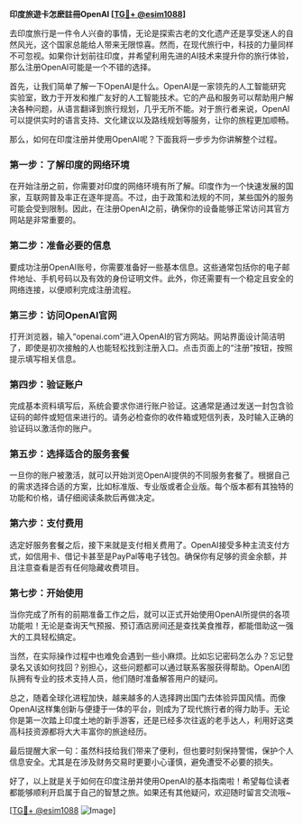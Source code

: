 **印度旅遊卡怎麽註冊OpenAI [[TG💪+ @esim1088](https://t.me/s/esim1088)]**

去印度旅行是一件令人兴奋的事情，无论是探索古老的文化遗产还是享受迷人的自然风光，这个国家总能给人带来无限惊喜。然而，在现代旅行中，科技的力量同样不可忽视。如果你计划前往印度，并希望利用先进的AI技术来提升你的旅行体验，那么注册OpenAI可能是一个不错的选择。

首先，让我们简单了解一下OpenAI是什么。OpenAI是一家领先的人工智能研究实验室，致力于开发和推广友好的人工智能技术。它的产品和服务可以帮助用户解决各种问题，从语言翻译到旅行规划，几乎无所不能。对于旅行者来说，OpenAI可以提供实时的语言支持、文化建议以及路线规划等服务，让你的旅程更加顺畅。

那么，如何在印度注册并使用OpenAI呢？下面我将一步步为你讲解整个过程。

### 第一步：了解印度的网络环境

在开始注册之前，你需要对印度的网络环境有所了解。印度作为一个快速发展的国家，互联网普及率正在逐年提高。不过，由于政策和法规的不同，某些国外的服务可能会受到限制。因此，在注册OpenAI之前，确保你的设备能够正常访问其官方网站是非常重要的。

### 第二步：准备必要的信息

要成功注册OpenAI账号，你需要准备好一些基本信息。这些通常包括你的电子邮件地址、手机号码以及有效的身份证明文件。此外，你还需要有一个稳定且安全的网络连接，以便顺利完成注册流程。

### 第三步：访问OpenAI官网

打开浏览器，输入“openai.com”进入OpenAI的官方网站。网站界面设计简洁明了，即使是初次接触的人也能轻松找到注册入口。点击页面上的“注册”按钮，按照提示填写相关信息。

### 第四步：验证账户

完成基本资料填写后，系统会要求你进行账户验证。这通常是通过发送一封包含验证码的邮件或短信来进行的。请务必检查你的收件箱或短信列表，及时输入正确的验证码以激活你的账户。

### 第五步：选择适合的服务套餐

一旦你的账户被激活，就可以开始浏览OpenAI提供的不同服务套餐了。根据自己的需求选择合适的方案，比如标准版、专业版或者企业版。每个版本都有其独特的功能和价格，请仔细阅读条款后再做决定。

### 第六步：支付费用

选定好服务套餐之后，接下来就是支付相关费用了。OpenAI接受多种主流支付方式，如信用卡、借记卡甚至是PayPal等电子钱包。确保你有足够的资金余额，并且注意查看是否有任何隐藏收费项目。

### 第七步：开始使用

当你完成了所有的前期准备工作之后，就可以正式开始使用OpenAI所提供的各项功能啦！无论是查询天气预报、预订酒店房间还是查找美食推荐，都能借助这一强大的工具轻松搞定。

当然，在实际操作过程中也难免会遇到一些小麻烦。比如忘记密码怎么办？忘记登录名又该如何找回？别担心，这些问题都可以通过联系客服获得帮助。OpenAI团队拥有专业的技术支持人员，他们随时准备解答用户的疑问。

总之，随着全球化进程加快，越来越多的人选择跨出国门去体验异国风情。而像OpenAI这样集创新与便捷于一体的平台，则成为了现代旅行者的得力助手。无论你是第一次踏上印度土地的新手游客，还是已经多次往返的老手达人，利用好这类高科技资源都将大大丰富你的旅途经历。

最后提醒大家一句：虽然科技给我们带来了便利，但也要时刻保持警惕，保护个人信息安全。尤其是在涉及财务交易时更要小心谨慎，避免遭受不必要的损失。

好了，以上就是关于如何在印度注册并使用OpenAI的基本指南啦！希望每位读者都能够顺利开启属于自己的智慧之旅。如果还有其他疑问，欢迎随时留言交流哦~

[[TG💪+ @esim1088](https://t.me/s/esim1088) ![Image](https://i.postimg.cc/4NQfJmqS/Snipaste-2025-05-13-00-14-12.png)]